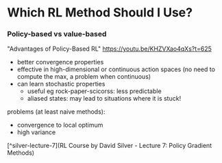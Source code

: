 # Which RL Method Should I Use?

### Policy-based vs value-based

"Advantages of Policy-Based RL" https://youtu.be/KHZVXao4qXs?t=625
- better convergence properties
- effective in high-dimensional or continuous action spaces (no need to compute the max, a problem when continuous)
- can learn stochastic properties
    - useful eg rock-paper-scicorss: less predictable
    - aliased states: may lead to situations where it is stuck!

problems (at least naive methods):
- convergence to local optimum
- high variance

[^silver-lecture-7](RL Course by David Silver - Lecture 7: Policy Gradient Methods)